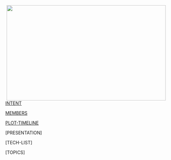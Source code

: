 <img align="right" width="500" height="300" src="https://raw.githubusercontent.com/trekshcool/Ironman3/master/Image/mainpic.jpg">


[INTENT](https://trekshcool.github.io/Ironman3/intent)


[MEMBERS](https://trekshcool.github.io/Ironman3/title) 


[PLOT-TIMELINE](https://trekshcool.github.io/Ironman3/timeline)


[PRESENTATION]


[TECH-LIST]


[TOPICS]





